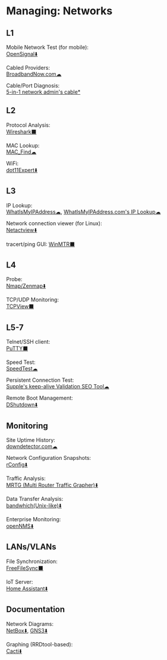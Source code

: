 # Managing: Networks

## L1

Mobile Network Test (for mobile):  
[OpenSignal⬇️](https://www.opensignal.com/apps)

Cabled Providers:  
[BroadbandNow.com☁](https://broadbandnow.com/)

Cable/Port Diagnosis:  
[5-in-1 network admin's cable*](http://www.ossmann.com/5-in-1.html)

## L2

Protocol Analysis:  
[Wireshark⬛](https://www.wireshark.org/)

MAC Lookup:  
[MAC_Find☁](http://coffer.com/mac_find/)

WiFi:  
[dot11Expert⬇️](https://kcsoftwares.com/?dot11expert)

## L3

IP Lookup:  
[WhatIsMyIPAddress☁](https://whatismyipaddress.com/),
[WhatIsMyIPAddress.com's IP Lookup☁](https://whatismyipaddress.com/ip-lookup)

Network connection viewer (for Linux):  
[Netactview⬇️](http://netactview.sourceforge.net/)

tracert/ping GUI:
[WinMTR⬛](https://www.bitwizard.nl/mtr/)

## L4

Probe:  
[Nmap/Zenmap⬇️](https://nmap.org/)

TCP/UDP Monitoring:  
[TCPView⬛](https://docs.microsoft.com/en-us/sysinternals/downloads/tcpview)

## L5-7

Telnet/SSH client:  
[PuTTY⬛](https://putty.org/)

Speed Test:  
[SpeedTest☁](https://www.speedtest.net/)

Persistent Connection Test:  
[Supple's keep-alive Validation SEO Tool☁](https://supple.com.au/tools/check-persistent-connection/)

Remote Boot Management:  
[DShutdown⬇️](http://dimio.altervista.org/eng/#DShutdown)

## Monitoring

Site Uptime History:  
[downdetector.com☁](https://downdetector.com/)

Network Configuration Snapshots:  
[rConfig⬇️](https://rconfig.com/)

Traffic Analysis:  
[MRTG (Multi Router Traffic Grapher)⬇️](https://oss.oetiker.ch/mrtg/)

Data Transfer Analysis:  
[bandwhich(Unix-like)⬇️](https://github.com/imsnif/bandwhich)

Enterprise Monitoring:  
[openNMS⬇️](https://www.opennms.com/)

## LANs/VLANs

File Synchronization:  
[FreeFileSync⬛](https://freefilesync.org/)

IoT Server:  
[Home Assistant⬇️](https://www.home-assistant.io/)

## Documentation

Network Diagrams:  
[NetBox⬇️](https://netbox.readthedocs.io/),
[GNS3⬇️](https://gns3.com/)

Graphing (RRDtool-based):  
[Cacti⬇️](https://www.cacti.net/)
